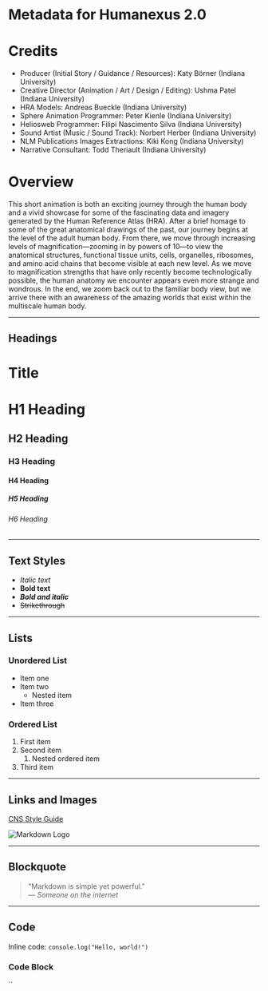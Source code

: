 # Metadata for Humanexus 2.0

# Credits

- Producer (Initial Story / Guidance / Resources): Katy Börner (Indiana University)
- Creative Director (Animation / Art / Design / Editing): Ushma Patel (Indiana University)
- HRA Models: Andreas Bueckle (Indiana University)
- Sphere Animation Programmer: Peter Kienle (Indiana University)
- Heliosweb Programmer: Filipi Nascimento Silva (Indiana University)
- Sound Artist (Music / Sound Track): Norbert Herber (Indiana University)
- NLM Publications Images Extractions: Kiki Kong (Indiana University)
- Narrative Consultant: Todd Theriault (Indiana University)

# Overview

This short animation is both an exciting journey through the human body and a vivid showcase for some of the fascinating data and imagery generated by the Human Reference Atlas (HRA). After a brief homage to some of the great anatomical drawings of the past, our journey begins at the level of the adult human body. From there, we move through increasing levels of magnification—zooming in by powers of 10—to view the anatomical structures, functional tissue units, cells, organelles, ribosomes, and amino acid chains that become visible at each new level. As we move to magnification strengths that have only recently become technologically possible, the human anatomy we encounter appears even more strange and wondrous. In the end, we zoom back out to the familiar body view, but we arrive there with an awareness of the amazing worlds that exist within the multiscale human body.

---

## Headings

# Title
# H1 Heading
## H2 Heading
### H3 Heading
#### H4 Heading
##### H5 Heading
###### H6 Heading

---

## Text Styles

- *Italic text*  
- **Bold text**  
- ***Bold and italic***  
- ~~Strikethrough~~  

---

## Lists

### Unordered List
- Item one
- Item two
  - Nested item
- Item three

### Ordered List
1. First item
2. Second item
   1. Nested ordered item
3. Third item

---

## Links and Images

[CNS Style Guide](https://cns-iu.github.io/cns-styleguide/)

![Markdown Logo](https://cns-iu.github.io/cns-styleguide/images/cns-logo-1.png)

---

## Blockquote

> "Markdown is simple yet powerful."  
> — *Someone on the internet*

---

## Code

Inline code: `console.log("Hello, world!")`

### Code Block
``




